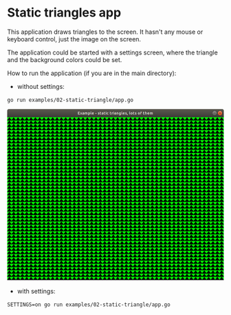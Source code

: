 # Static triangles app

This application draws triangles to the screen. It hasn't any mouse or keyboard control, just the image on the screen.

The application could be started with a settings screen, where the triangle and the background colors could be set.

How to run the application (if you are in the main directory):

- without settings:

```
go run examples/02-static-triangle/app.go
```

![Sample image app without settings](./sample/sample.png)

- with settings:

```
SETTINGS=on go run examples/02-static-triangle/app.go
```
